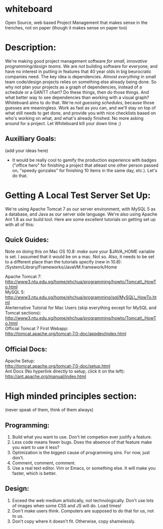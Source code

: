 whiteboard
==========

Open Source, web based Project Management that makes sense in the trenches, not on paper (though it makes sense on paper too)

Description:
==========

We're making good project management software *for small, innovative programming/design teams*. We are *not* building software for everyone, and have no interest in putting in features that 40 year olds in big beurocratic companies need. The key idea is dependencies. *Almost everything* in small team code/design projects relies on something else already being done. So why not plan your projects as a graph of dependencies, instead of a schedule or a GANTT chart? Do these things, then do those things. And what better way
to see dependencies than working with a visual graph? Whiteboard aims to do
that. We're *not guessing schedules*, because those guesses are meaningless. Work as fast as you can, and we'll stay on top of what still needs to get done, and provide you with nice checklists based on who's working on what, and what's already finished. No more asking around for a project. Let Whiteboard kill your down time ;)

Auxilliary Goals:
----------
(add your ideas here)

- It would be really cool to gamify the production experience with badges ("office hero" for finishing a project that atleast one other person passed on, "speedy gonzales" for finishing 10 items in the same day, etc.). Let's do that.

Getting A Local Test Server Set Up:
==========

We're using Apache Tomcat 7 as our server environment, with MySQL 5 as a database, and Java as our server side language. We're also using Apache Ant 1.8 as our build tool. Here are some excellent tutorials on getting set up with all of this:

Quick Guides:
----------
Note on doing this on Mac OS 10.8: *make sure* your $JAVA\_HOME variable is set. I assumed that it would be on a mac. Not so. Also, it needs to be set to a different place than the tutorials specify (new in 10.8): /System/Library/Frameworks/JavaVM.framework/Home

Apache Tomcat 7:<br>
http://www3.ntu.edu.sg/home/ehchua/programming/howto/Tomcat\_HowTo.html<br>
MySQL 5:<br>
http://www3.ntu.edu.sg/home/ehchua/programming/sql/MySQL\_HowTo.html<br>
Alerternative Tutorial for Mac Users (skip everything except for MySQL and Tomcat sections): <br>
http://www3.ntu.edu.sg/home/ehchua/programming/howto/Tomcat\_HowTo.html<br>
Official Tomcat 7 First Webapp:<br>
http://tomcat.apache.org/tomcat-7.0-doc/appdev/index.html<br>

Official Docs:
----------
Apache Setup:<br>
http://tomcat.apache.org/tomcat-7.0-doc/setup.html<br>
Ant Docs (No hyperlink directly to setup, click it on the left):<br>
http://ant.apache.org/manual/index.html<br>


High minded principles section: 
==========
(never speak of them, think of them always)


Programming:
----------
1. Build what you want to use. Don't let competion ever justify a feature.
2. Less code means fewer bugs. Does the absence of that feature make you want to use it less?
3. Optimization is the biggest cause of programming sins. For now, just don't.
4. Comment, comment, comment.
5. Use a real text editor. Vim or Emacs, or something else. It will make you faster, which is better.

Design:
----------
1. Exceed the web medium artistically, not technologically. Don't use lots of images when some CSS and JS will do. Load times!
2. Don't make users think. Computers are supposed to do that for us, not to us.
3. Don't copy where it doesn't fit. Otherwise, copy shamelessly.

